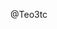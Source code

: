 @Teo3tc


<!---
Teo3tc/Teo3tc is a ✨ special ✨ repository because its `README.md` (this file) appears on your GitHub profile.
You can click the Preview link to take a look at your changes.
--->

